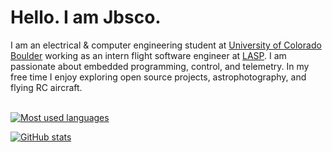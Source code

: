 # Hello. I am Jbsco.

I am an electrical & computer engineering student at [University of Colorado Boulder](https://github.com/CuBoulder) working as an intern flight software engineer at [LASP](https://github.com/lasp). I am passionate about embedded programming, control, and telemetry. In my free time I enjoy exploring open source projects, astrophotography, and flying RC aircraft.<br /><br />
<p>
  <a href="https://github-readme-stats-two-beta-71.vercel.app/api/top-langs?username=jbsco&show_icons=true&theme=one_dark_pro&locale=en&layout=compact&include_all_commits=true&hide=G-Code,nESC,AGS+Script,prolog,html,javascript&exclude_repo=wv-dev,spring-2024&count_private=true">
    <img src="https://github-readme-stats-two-beta-71.vercel.app/api/top-langs?username=jbsco&show_icons=true&theme=one_dark_pro&locale=en&layout=compact&langs_count=5&include_all_commits=true&hide=G-Code,nESC,AGS+Script,prolog,html,javascript&exclude_repo=wv-dev,spring-2024&count_private=true" alt="Most used languages" />
  </a>
</p>

<p>
  <a href="https://github-readme-stats-two-beta-71.vercel.app/api?username=jbsco&hide=stars&show_icons=true&show=prs_merged&rank_icon=percentile&include_all_commits=true&theme=one_dark_pro&locale=en">
    <img src="https://github-readme-stats-two-beta-71.vercel.app/api?username=jbsco&hide=stars&show_icons=true&show=prs_merged&rank_icon=percentile&include_all_commits=true&theme=one_dark_pro&locale=en&count_private=true" alt="GitHub stats" />
  </a>
</p>

<!--
**Jbsco/Jbsco** is a ✨ _special_ ✨ repository because its `README.md` (this file) appears on your GitHub profile.
-->
